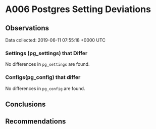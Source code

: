 # A006 Postgres Setting Deviations #

## Observations ##
Data collected: 2019-06-11 07:55:18 +0000 UTC  

### Settings (pg_settings) that Differ ###

No differences in `pg_settings` are found.

### Configs(pg_config) that differ ###

No differences in `pg_config` are found.



## Conclusions ##


## Recommendations ##

